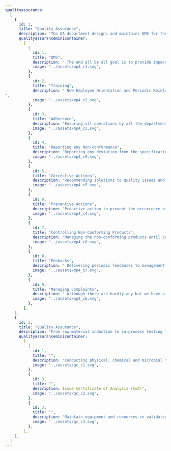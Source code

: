```yaml
---
qualityassurance:
  [
    {
      id: 1,
      title: "Quality Assurance",
      description: "The QA department designs and maintains QMS for the company. It identifies the general and specific issues of the organisation and is involved in continuous improvement through preventive and corrective actions. While conducting stringent audits periodically, it enables the comprehensive, adequate and effective implementation of the QMS.",
      qualityassuranceminicontainer:
        [
          {
            id: 1,
            title: "QMS",
            description: " The end all be all goal is to provide impeccable quality and the quality management system (QMS) helps achieve that goal.",
            image: "../assets/mp4_c1.svg",
          },
          {
            id: 2,
            title: "Training",
            description: " New Employee Orientation and Periodic Reinforcement Trainings provided to get everyone well versed with the system.
",
            image: "../assets/mp4_c2.svg",
          },
          {
            id: 3,
            title: "Adherence",
            description: "Ensuring all operations by all the departments.",
            image: "../assets/mp4_c3.svg",
          },
          {
            id: 4,
            title: "Reporting any Non-conformance",
            description: "Reporting any deviation from the specifications.",
            image: "../assets/mp4_c9.svg",
          },
          {
            id: 5,
            title: "Corrective Actions",
            description: "Recommending solutions to quality issues and following up said issues to resolution",
            image: "../assets/mp4_c5.svg",
          },
          {
            id: 6,
            title: "Preventive Actions",
            description: "Proactive action to prevent the occurrence of quality issues",
            image: "../assets/mp4_c4.svg",
          },
          {
            id: 7,
            title: "Controlling Non-Conforming Products",
            description: "Managing the non-conforming products until corrective action.",
            image: "../assets/mp4_c8.svg",
          },
          {
            id: 8,
            title: "Feebacks",
            description: " Delivering periodic feedbacks to management on quality status.",
            image: "../assets/mp4_c7.svg",
          },
          {
            id: 9,
            title: "Managing Complaints",
            description: " Although there are hardly any but we have a department to take care of those too.",
            image: "../assets/mp4_c6.svg",
          },
        ],
    },
    {
      id: 2,
      title: "Quality Assurance",
      description: "From raw material induction to in-process testing to finished product testing, Quality Control department plays an important role at every stage of the product life cycle. The identity, purity, stability and potency of the products is established and ensured through rigorous adherence to predetermined specifications of globally approved Pharmacopeia (USP, BP and IP).",
      qualityassuranceminicontainer:
        [
          {
            id: 1,
            title: "",
            description: "Conducting physical, chemical and microbial tests on materials and products",
            image: "../assets/qc_c1.svg",
          },
          {
            id: 3,
            title: "",
            description: Issue Certificate of Analysis (CoA)",
            image: "../assets/qc_c2.svg",
          },
          {
            id: 3,
            title: "",
            description: "Maintain equipment and resources in validated/qualified status",
            image: "../assets/qc_c3.svg",
          },
        ],
    },
  ]
---
```

